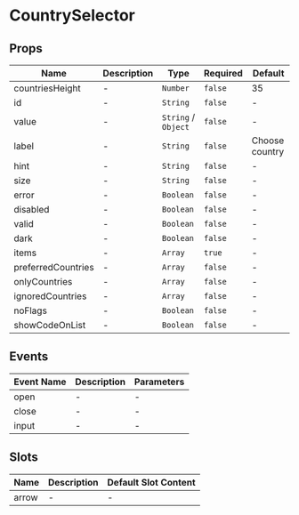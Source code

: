 # CountrySelector

## Props

<!-- @vuese:CountrySelector:props:start -->

| Name               | Description | Type                | Required | Default        |
| ------------------ | ----------- | ------------------- | -------- | -------------- |
| countriesHeight    | -           | `Number`            | `false`  | 35             |
| id                 | -           | `String`            | `false`  | -              |
| value              | -           | `String` / `Object` | `false`  | -              |
| label              | -           | `String`            | `false`  | Choose country |
| hint               | -           | `String`            | `false`  | -              |
| size               | -           | `String`            | `false`  | -              |
| error              | -           | `Boolean`           | `false`  | -              |
| disabled           | -           | `Boolean`           | `false`  | -              |
| valid              | -           | `Boolean`           | `false`  | -              |
| dark               | -           | `Boolean`           | `false`  | -              |
| items              | -           | `Array`             | `true`   | -              |
| preferredCountries | -           | `Array`             | `false`  | -              |
| onlyCountries      | -           | `Array`             | `false`  | -              |
| ignoredCountries   | -           | `Array`             | `false`  | -              |
| noFlags            | -           | `Boolean`           | `false`  | -              |
| showCodeOnList     | -           | `Boolean`           | `false`  | -              |

<!-- @vuese:CountrySelector:props:end -->

## Events

<!-- @vuese:CountrySelector:events:start -->

| Event Name | Description | Parameters |
| ---------- | ----------- | ---------- |
| open       | -           | -          |
| close      | -           | -          |
| input      | -           | -          |

<!-- @vuese:CountrySelector:events:end -->

## Slots

<!-- @vuese:CountrySelector:slots:start -->

| Name  | Description | Default Slot Content |
| ----- | ----------- | -------------------- |
| arrow | -           | -                    |

<!-- @vuese:CountrySelector:slots:end -->
